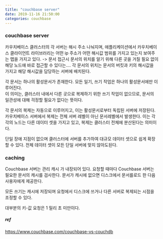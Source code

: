 ```yaml
---
title: "couchbase server"
date: 2019-11-16 21:50:00
categories: couchbase
---
```


### couchbase server 

카우치베이스 클러스터의 각 서버는 해시 주소 나눠지며, 애플리케이션에서 카우치베이스 클라이언트 라이브러리는 어떤 ip 주소가 어떤 해시값 범위를 가지고 있는지 보여주는 맵을 가지고 있다. -> 문서 접근시 문서의 위치를 알기 위해 다른 곳을 거칠 필요 없이 해당 노드애 바로 접근할 수 있다는....
각 문서의 위치는 문서의 버킷과 키의 해시값을 가지고 해당 해시값을 담당하는 서버에 배치된다.  

각 문서는 하나의 활성문서가 존재한다. 모든 일기, 쓰기 작업은 하나의 활성문서에만 이루어진다.  
이 의미는, 클러스터 내에서 다른 곳으로 복제하기 위한 쓰기 작업이 없으므로, 문서의 일관성에 대해 걱정할 필요가 없다는 뜻이다.  

각 문서의 복제는 자동으로 이루어지고, 이는 활성문서로부터 독립된 서버에 저장된다. 카우치베이스 서버에서 복제는 전체 서버 레벨이 아닌 문서레벨에서 발생한다. 이는 각각의 노드는 다른 데이터 셋을 가지고 있고, 복제는 클러스터 전체에 분산된다는 의미이다.  

단일 장애 지점이 없으며 클러스터에 서버를 추가하여 대규모 데이터 셋으로 쉽게 확장 할 수 있다. 전체 데이터 셋이 모든 단일 서버에 맞지 않아도된다.



### caching

Couchbase 서버는 관리 캐시 가 내장되어 있다. 요청할 때마다 Couchbase 서버는 필요한 문서의 캐시를 검사한다. 문서가 캐시에 없으면 디스크에서 문서를로드 한 다음 사용자에게 제공한다.  

모든 쓰기는 캐시에 저장되며 요청에서 디스크에 쓰거나 다른 서버로 복제되는 시점을 조정할 수 있다.  

대부분의 키-값 요청은 1 밀리 초 미만이다.



##### ref
https://www.couchbase.com/couchbase-vs-couchdb
